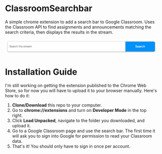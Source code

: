 # ClassroomSearchbar
A simple chrome extension to add a search bar to Google Classroom. Uses the Classroom API to find assignments and announcements matching the search criteria, then displays the results in the stream.

![demo](https://github.com/micahcantor/ClassroomSearchbar/blob/master/Demo.png "Demo Image")

# Installation Guide
I'm still working on getting the extension published to the Chrome Web Store, so for now you will have to upload it to your browser manually. 
Here's how to do it:

1. **Clone/Download** this repo to your computer. 
2. Go to **chrome://extensions** and turn on **Developer Mode** in the top right.
3. Click **Load Unpacked**, navigate to the folder you downloaded, and upload it.
4. Go to a Google Classroom page and use the search bar. The first time it will ask you to sign into Google for permission to read your Classroom data.
5. That's it! You should only have to sign in once per account. 
